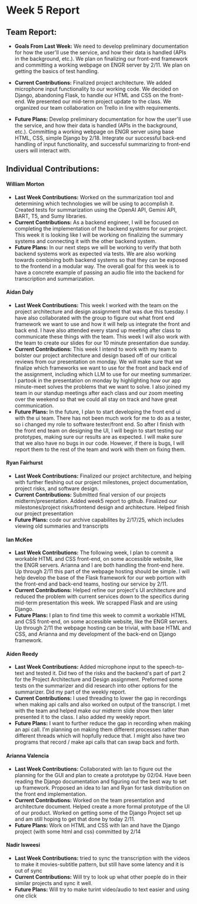 # Week 5 Report

## Team Report:
- **Goals From Last Week:** We need to develop preliminary documentation for how the user'll use the service, and how their data is handled (APIs in the background, etc.).
We plan on finalizing our front-end framework and committing a working webpage on ENGR server by 2/11.
We plan on getting the basics of test handling.

- **Current Contributions:** Finalized project architecture. We added microphone input functionality to our working code. We decided on Django, abandoning Flask, to handle our HTML and CSS on the front-end. We presented our mid-term project update to the class. We organized our team collaboration on Trello in line with requirements. 
- **Future Plans:** Develop preliminary documentation for how the user'll use the service, and how their data is handled (APIs in the background, etc.).
Committing a working webpage on ENGR server using base HTML, CSS, simple Django by 2/18.
Integrate our successful back-end handling of input functionality, and successful summarizing to front-end users will interact with.

## Individual Contributions:
#### William Morton
- **Last Week Contributions:** Worked on the summarization tool and determining which technologies we will be using to accomplish it. Created tests for summarization using the OpenAI API, Gemini API, BART, T5, and Sumy libraries.
- **Current Contributions:** As a backend engineer, I will be focused on completing the implementation of the backend systems for our project. This week it is looking like I will be working on finalizing the summary systems and connecting it with the other backend system.
- **Future Plans:** In our next steps we will be working to verify that both backend systems work as expected via tests. We are also working towards combining both backend systems so that they can be exposed to the frontend in a modular way. The overall goal for this week is to have a concrete example of passing an audio file into the backend for transcription and summarization.

#### Aidan Daly
- **Last Week Contributions:** This week I worked with the team on the project architecture and design assignment that was due this tuesday. I have also collaborated with the group to figure out what front end framework we want to use and how it will help us integrate the front and back end. I have also attended every stand up meeting after class to communicate these things with the team. This week I will also work with the team to create our slides for our 10 minute presentation due sunday. 
- **Current Contributions:** This week I intend to work with my team to bolster our project architecture and design based off of our critical reviews from our presentation on monday. We will make sure that we finalize which frameworks we want to use for the front and back end of the assignment, including which LLM to use for our meeting summarizer. I partook in the presentation on monday by highlighting how our app minute-meet solves the problems that we want to solve. I also joined my team in our standup meetings after each class and our zoom meeting over the weekend so that we could all stay on track and have great communication. 
- **Future Plans:** In the future, I plan to start developing the front end ui with the ui team. There has not been much work for me to do as a tester, so i changed my role to software tester/front end. So after I finish with the front end team on designing the UI, I will begin to start testing our prototypes, making sure our results are as expected. I will make sure that we also have no bugs in our code. However, if there is bugs, I will report them to the rest of the team and work with them on fixing them. 

#### Ryan Fairhurst
- **Last Week Contributions:**  Finalized our project architecture, and helping with further fleshing out our project milestones, project documentation, project risks, and software design. 
- **Current Contributions:** Submitted final version of our projects midterm/presentation. Added week5 report to github. Finalized our milestones/project risks/frontend design and architecture. Helped finish our project presentation 
- **Future Plans:** code our archive capabilites by 2/17/25, which includes viewing old summaries and transcripts

#### Ian McKee
- **Last Week Contributions:** The following week, I plan to commit a workable HTML and CSS front-end, on some accessible website, like the ENGR servers. Arianna and I are both handling the front-end here. Up through 2/11 this part of the webpage hosting should be simple. I will help develop the base of the Flask framework for our web portion with the front-end and back-end teams, hosting our service by 2/11.
- **Current Contributions:** Helped refine our project's UI architecture and reduced the problem with current services down to the specifics during mid-term presentation this week. We scrapped Flask and are using Django.
- **Future Plans:** I plan to find time this week to commit a workable HTML and CSS front-end, on some accessible website, like the ENGR servers. Up through 2/11 the webpage hosting can be trivial, with base HTML and CSS, and Arianna and my development of the back-end on Django framework.

#### Aiden Reedy
- **Last Week Contributions:** Added microphone input to the speech-to-text and tested it. Did two of the risks and the backend's part of part 2 for the Project Architecture and Design assignment. Preformed some tests on the summarizer and did research into other options for the summarizer. Did my part of the weekly report.
- **Current Contributions:** I used threading to lower the gap in recordings when making api calls and also worked on output of the transcript. I met with the team and helped make our midterm slide show then later presented it to the class. I also added my weekly report.
- **Future Plans:** I want to further reduce the gap in recording when making an api call. I'm planning on making them different processes rather than different threads which will hopfully reduce that. I might also have two programs that record / make api calls that can swap back and forth.

#### Arianna Valencia
- **Last Week Contributions:** Collaborated with Ian to figure out the planning for the GUI and plan to create a prototype by 02/04. Have been reading the Django documentation and figuring out the best way to set up framework. Proposed an idea to Ian and Ryan for task distribution on the front end implementation.
- **Current Contributions:** Worked on the team presentation and architecture document. Helped create a more formal prototype of the UI of our product. Worked on getting some of the Django Project set up and am still hoping to get that done by today 2/11.
- **Future Plans:** Work on HTML and CSS with Ian and have the Django project (with some html and css) committed by 2/14

#### Nadir Isweesi
- **Last Week Contributions:** tried to sync the transcription with the videos to make it movies-subtitle pattern, but still have some latency and it is out of sync
- **Current Contributions:** Will try to look up what other poeple do in their similar projects and sync it well.
- **Future Plans:** Will try to make turint video/audio to text easier and using one click
